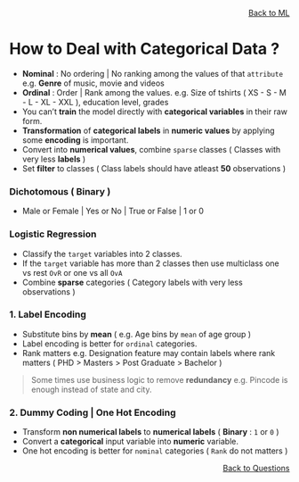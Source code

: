 <p align='right'><a align="right" href="https://github.com/KIRANKUMAR7296/Library/blob/main/Machine%20Learning/Machine%20Learning%20Models.md">Back to ML</a></p>

# How to Deal with Categorical Data ?

- **Nominal** : No ordering | No ranking among the values of that `attribute` e.g. **Genre** of music, movie and videos
- **Ordinal** : Order | Rank among the values. e.g. Size of tshirts ( XS - S - M - L - XL - XXL ), education level, grades 
- You can’t **train** the model directly with **categorical variables** in their raw form. 
- **Transformation** of **categorical labels** in **numeric values** by applying some **encoding** is important.
- Convert into **numerical values**, combine `sparse` classes ( Classes with very less **labels** )
- Set **filter** to classes ( Class labels should have atleast **50** observations )

### Dichotomous ( Binary )
- Male or Female | Yes or No | True or False | 1 or 0

### Logistic Regression
- Classify the `target` variables into 2 classes.
- If the `target` variable has more than 2 classes then use multiclass one vs rest `OvR` or one vs all `OvA`
- Combine **sparse** categories ( Category labels with very less observations )

### 1. Label Encoding
- Substitute bins by **mean** ( e.g. Age bins by `mean` of age group )
- Label encoding is better for `ordinal` categories.
- Rank matters e.g. Designation feature may contain labels where rank matters ( PHD > Masters > Post Graduate > Bachelor )

> Some times use business logic to remove **redundancy** e.g. Pincode is enough instead of state and city.

### 2. Dummy Coding | One Hot Encoding
- Transform **non numerical labels** to **numerical labels** ( **Binary** : `1` or `0` ) 
- Convert a **categorical** input variable into **numeric** variable.
- One hot encoding is better for `nominal` categories ( `Rank` do not matters )

<p align='right'><a align="right" href="https://github.com/KIRANKUMAR7296/Library/blob/main/Interview.md">Back to Questions</a></p>
